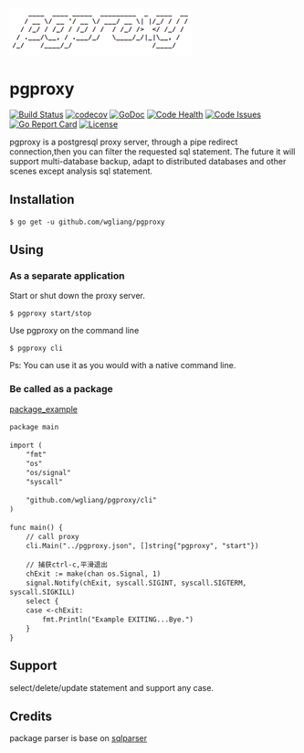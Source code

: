 ![pgproxy](./pgproxy.png)

# pgproxy
[![Build Status](https://travis-ci.org/wgliang/pgproxy.svg?branch=master)](https://travis-ci.org/wgliang/pgproxy)
[![codecov](https://codecov.io/gh/wgliang/pgproxy/branch/master/graph/badge.svg)](https://codecov.io/gh/wgliang/pgproxy)
[![GoDoc](https://godoc.org/github.com/wgliang/pgproxy?status.svg)](https://godoc.org/github.com/wgliang/pgproxy)
[![Code Health](https://landscape.io/github/wgliang/pgproxy/master/landscape.svg?style=flat)](https://landscape.io/github/wgliang/pgproxy/master)
[![Code Issues](https://www.quantifiedcode.com/api/v1/project/98b2cb0efd774c5fa8f9299c4f96a8c5/badge.svg)](https://www.quantifiedcode.com/app/project/98b2cb0efd774c5fa8f9299c4f96a8c5)
[![Go Report Card](https://goreportcard.com/badge/github.com/wgliang/pgproxy)](https://goreportcard.com/report/github.com/wgliang/pgproxy)
[![License](https://img.shields.io/badge/LICENSE-Apache2.0-ff69b4.svg)](http://www.apache.org/licenses/LICENSE-2.0.html)

pgproxy is a postgresql proxy server, through a pipe redirect connection,then you can filter the requested sql statement. The future it will support multi-database backup, adapt to distributed databases and other scenes except analysis sql statement.


## Installation

```
$ go get -u github.com/wgliang/pgproxy
```

## Using

### As a separate application

Start or shut down the proxy server.
```
$ pgproxy start/stop
```

Use pgproxy on the command line
```
$ pgproxy cli
```

Ps: You can use it as you would with a native command line.

### Be called as a package

[package_example](https://github.com/wgliang/pgproxy/blob/master/examples/package_example.go)

```
package main

import (
	"fmt"
	"os"
	"os/signal"
	"syscall"

	"github.com/wgliang/pgproxy/cli"
)

func main() {
	// call proxy
	cli.Main("../pgproxy.json", []string{"pgproxy", "start"})
	
	// 捕获ctrl-c,平滑退出
	chExit := make(chan os.Signal, 1)
	signal.Notify(chExit, syscall.SIGINT, syscall.SIGTERM, syscall.SIGKILL)
	select {
	case <-chExit:
		fmt.Println("Example EXITING...Bye.")
	}
}

```

## Support

select/delete/update statement and support any case.

## Credits

package parser is base on [sqlparser](https://github.com/xwb1989/sqlparser)